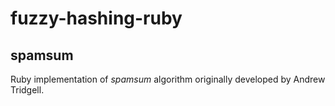 # fuzzy-hashing-ruby

## spamsum

Ruby implementation of *spamsum* algorithm originally developed by Andrew Tridgell.
